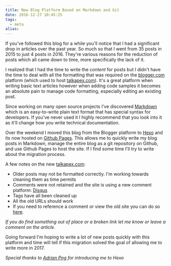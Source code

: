 ```yaml
---
title: New Blog Platform Based on Markdown and Git
date: 2016-12-27 10:45:25
tags:
  - meta
alias:
---
```


If you've followed this blog for a while you'll notice that I had a significant drop in articles over the past year. So much so that I went from 35 posts in 2015 to just 4 posts in 2016. They're various reasons for the reduction of posts which all came down to time, more specifically the lack of it.

I realized that I had the time to write the _content_ for posts but I didn't have the time to deal with all the formatting that was required on the [blogger.com](blogger.com) platform (which used to host [talkapex.com](talkapex.com)). It's a great platform when writing basic text articles however when adding code samples it becomes an absolute pain to manage code formatting, especially editing an existing post.

Since working on many open source projects I've discovered [Markdown](https://daringfireball.net/projects/markdown/) which is an easy-to-write plain text format that has special syntax for developers. If you've never used it I highly recommend that you look into it as it'll change how you write technical documentation.

Over the weekend I moved this blog from the Blogger platform to [Hexo](https://hexo.io) and its now hosted on [Github Pages](https://pages.github.com/). This allows me to quickly write my blog posts in Markdown, manage the entire blog as a git repository on Github, and use Github Pages to host the site. If I find some time I'll try to write about the migration process.

A few notes on the new [talkapex.com](talkapex.com):
* Older posts may not be formatted correctly. I'm working towards cleaning them as time permits
* Comments were not retained and the site is using a new comment platform: [Disqus](https://disqus.com/)
* Tags have all been cleaned up
* All the old URLs should work
* If you need to reference a comment or view the old site you can do so [here](http://apex-smb.blogspot.ca).

_If you do find something out of place or a broken link let me know or leave a comment on the article._

Going forward I'm hoping to write a lot of new posts quickly with this platform and time will tell if this migration solved the goal of allowing me to write more in 2017.

_Special thanks to [Adrian Png](https://twitter.com/fuzziebrain) for introducing me to Hexo_

